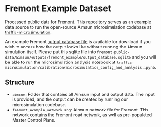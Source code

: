 # Fremont Example Dataset
Processed public data for Fremont. This repository serves as an example data source to run the open-source Aimsun microsimulation codebase at [traffic-microsimulation](https://github.com/Fremont-project/traffic-microsimulation).

An example Fremont [output database file](https://drive.google.com/file/d/15UCl9_HqB00rI6cYKEUk-B02Xqq8EAy3/view?usp=sharing) is available for download if you wish to access how the output looks like without running the Aimsun simulation itself. Please put this sqlite file into `fremont-public-data/aimsun/outputs/fremont_example/output_database.sqlite` and you will be able to run the microsimulation analysis notebook at `traffic-microsimulation/calibration/microsimulation_config_and_analysis.ipynb`.

## Structure
- `aimsun`: Folder that contains all Aimsun input and output data. The input is provided, and the output can be created by running our microsimulation codebase.
- `fremont_example_network.ang`: Aimsun network file for Fremont. This network contains the Fremont road network, as well as pre-populated Master Control Plans.
